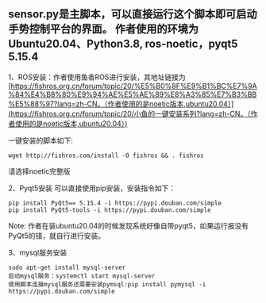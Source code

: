 ## sensor.py是主脚本，可以直接运行这个脚本即可启动手势控制平台的界面。 作者使用的环境为Ubuntu20.04、Python3.8, ros-noetic，pyqt5 5.15.4

1、ROS安装：作者使用鱼香ROS进行安装，其地址链接为[https://fishros.org.cn/forum/topic/20/%E5%B0%8F%E9%B1%BC%E7%9A%84%E4%B8%80%E9%94%AE%E5%AE%89%E8%A3%85%E7%B3%BB%E5%88%97?lang=zh-CN。（作者使用的是noetic版本,ubuntu20.04）](https://fishros.org.cn/forum/topic/20/小鱼的一键安装系列?lang=zh-CN。（作者使用的是noetic版本,ubuntu20.04）)



一键安装的脚本如下:

```
wget http://fishros.com/install -O fishros && . fishros
```

请选择noetic完整版

2、Pyqt5安装 可以直接使用pip安装，安装指令如下：

```
pip install PyQt5== 5.15.4 -i https://pypi.douban.com/simple 
pip install PyQt5-tools -i https://pypi.douban.com/simple
```

Note: 作者在装ubuntu20.04的时候发现系统好像自带pyqt5，如果运行报没有 PyQt5的错，就自行进行安装。

3、mysql服务安装

```
sudo apt-get install mysql-server
启动mysql服务：systemctl start mysql-server 
使用脚本连接mysql服务还需要安装pymsql:pip install pymysql -i https://pypi.douban.com/simple 
```

